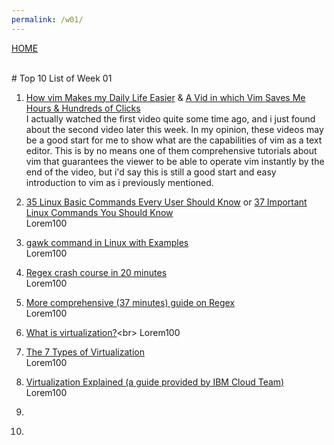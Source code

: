 ```yaml
---
permalink: /w01/
---
```

[HOME](../)

<br>
# Top 10 List of Week 01

1. [How vim Makes my Daily Life Easier](https://www.youtube.com/watch?v=NzD2UdQl5Gc) & [A Vid in which Vim Saves Me Hours & Hundreds of Clicks](https://www.youtube.com/watch?v=hraHAZ1-RaM)<br>
I actually watched the first video quite some time ago, and i just found about the second video later this week.
In my opinion, these videos may be a good start for me to show what are the capabilities of vim as a text editor.
This is by no means one of them comprehensive tutorials about vim that guarantees the viewer to be able to operate
vim instantly by the end of the video, but i'd say this is still a good start and easy introduction to vim as i previously mentioned.

2. [35 Linux Basic Commands Every User Should Know](https://www.hostinger.com/tutorials/linux-commands) or [37 Important Linux Commands You Should Know](https://www.howtogeek.com/412055/37-important-linux-commands-you-should-know/)<br>
Lorem100

3. [gawk command in Linux with Examples](https://www.geeksforgeeks.org/gawk-command-in-linux-with-examples/)<br>
Lorem100

4. [Regex crash course in 20 minutes](https://www.youtube.com/watch?v=rhzKDrUiJVk)<br>
Lorem100

5. [More comprehensive (37 minutes) guide on Regex](https://www.youtube.com/watch?v=sa-TUpSx1JA)<br>
Lorem100

6. [What is virtualization?](https://opensource.com/resources/virtualization#:~:text=Virtualization%20is%20the%20process%20of,on%20a%20computer%20system%20simultaneously.)<br>
Lorem100

7. [The 7 Types of Virtualization](https://www.kelsercorp.com/blog/the-7-types-of-virtualization)<br>
Lorem100

8. [Virtualization Explained (a guide provided by IBM Cloud Team)](https://www.youtube.com/watch?v=FZR0rG3HKIk)<br>
Lorem100

9.  []()<br>
10. []()<br>